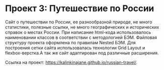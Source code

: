 # Проект 3: Путешествие по России
Сайт о путешествии по России, ее разнообразной природе, не много статистики, полезные ссылки, не много географических и исторических справок о местах России.
При написание html-кода использовалось наименовании классов в соответствии с методологией БЭМ. 
Файловая структуру проекта оформлена по правилам Nested БЭМ.
Для построения сетки сайта использовалась технологии Grid Layout и flexbox-верстка.А так же сайт адаптирован под различные расширения.

Ссылка на проект: https://kalinkinajane.github.io/russian-travel/.
